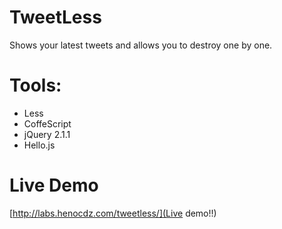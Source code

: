 TweetLess
=============

Shows your latest tweets and allows you to destroy one by one.

Tools:
===

- Less
- CoffeScript
- jQuery 2.1.1
- Hello.js

Live Demo
===

[http://labs.henocdz.com/tweetless/](Live demo!!)